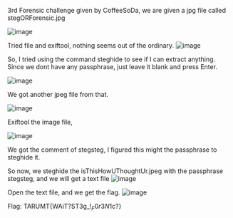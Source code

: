 3rd Forensic challenge given by CoffeeSoDa, we are given a jpg file called stegORForensic.jpg

![image](https://github.com/user-attachments/assets/bc061876-f218-4279-b06d-a435017b0102)


Tried file and exiftool, nothing seems out of the ordinary.
![image](https://github.com/user-attachments/assets/1fefc5fd-9880-46d2-8611-41af6818bd62)

So, I tried using the command steghide to see if I can extract anything. Since we dont have any passphrase, just leave it blank and press Enter.

![image](https://github.com/user-attachments/assets/c6efa197-97dd-4d61-abbc-327f801f0850)


We got another jpeg file from that.

![image](https://github.com/user-attachments/assets/6e31b131-d124-436b-8dab-8070c213c75c)


Exiftool the image file,

![image](https://github.com/user-attachments/assets/9df3fce2-bd8f-4579-8ad1-7da9ce7d44f9)

We got the comment of stegsteg, I figured this might the passphrase to steghide it.

So now, we steghide the isThisHowUThoughtUr.jpeg with the passphrase stegsteg, and we will get a text file
![image](https://github.com/user-attachments/assets/02118fb6-5e7d-4fb9-ad6b-9cdc02440ebd)


Open the text file, and we get the flag.
![image](https://github.com/user-attachments/assets/0b60eeb8-1791-40eb-bf6f-ddac77a41d9d)

Flag: TARUMT{WAiT?ST3g_!$_F0r3N$1c?}












